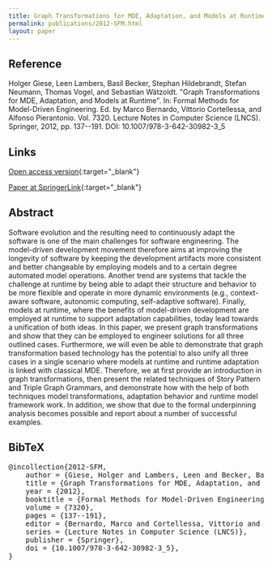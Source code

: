 ```yaml
---
title: Graph Transformations for MDE, Adaptation, and Models at Runtime
permalink: publications/2012-SFM.html
layout: paper
---
```


## Reference
Holger Giese, Leen Lambers, Basil Becker, Stephan Hildebrandt, Stefan Neumann, Thomas Vogel, and Sebastian Wätzoldt. "Graph Transformations for MDE, Adaptation, and Models at Runtime". In: Formal Methods for Model-Driven Engineering. Ed. by Marco Bernardo, Vittorio Cortellessa, and Alfonso Pierantonio. Vol. 7320. Lecture Notes in Computer Science (LNCS). Springer, 2012, pp. 137--191. DOI: 10.1007/978-3-642-30982-3\_5

## Links
[Open access version](https://zenodo.org/record/1248920){:target="_blank"}

[Paper at SpringerLink](https://doi.org/10.1007/978-3-642-30982-3_5){:target="_blank"}

## Abstract
Software evolution and the resulting need to continuously adapt the software is one of the main challenges for software engineering. The model-driven development movement therefore aims at improving the longevity of software by keeping the development artifacts more consistent and better changeable by employing models and to a certain degree automated model operations. Another trend are systems that tackle the challenge at runtime by being able to adapt their structure and behavior to be more flexible and operate in more dynamic environments (e.g., context-aware software, autonomic computing, self-adaptive software). Finally, models at runtime, where the benefits of model-driven development are employed at runtime to support adaptation capabilities, today lead towards a unification of both ideas.
In this paper, we present graph transformations and show that they can be employed to engineer solutions for all three outlined cases. Furthermore, we will even be able to demonstrate that graph transformation based technology has the potential to also unify all three cases in a single scenario where models at runtime and runtime adaptation is linked with classical MDE. Therefore, we at first provide an introduction in graph transformations, then present the related techniques of Story Pattern and Triple Graph Grammars, and demonstrate how with the help of both techniques model transformations, adaptation behavior and runtime model framework work. In addition, we show that due to the formal underpinning analysis becomes possible and report about a number of successful examples.

## BibTeX

<div class="bibtex">
<pre>@incollection{2012-SFM,
    author = {Giese, Holger and Lambers, Leen and Becker, Basil and Hildebrandt, Stephan and Neumann, Stefan and Vogel, Thomas and W\"{a}tzoldt, Sebastian},
    title = {Graph Transformations for MDE, Adaptation, and Models at Runtime},
    year = {2012},
    booktitle = {Formal Methods for Model-Driven Engineering},
    volume = {7320},
    pages = {137--191},
    editor = {Bernardo, Marco and Cortellessa, Vittorio and Pierantonio, Alfonso},
    series = {Lecture Notes in Computer Science (LNCS)},
    publisher = {Springer},
    doi = {10.1007/978-3-642-30982-3_5},
}</pre>
</div>
